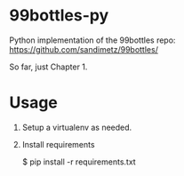 # 99bottles-py

Python implementation of the 99bottles repo: https://github.com/sandimetz/99bottles/

So far, just Chapter 1.

# Usage

1. Setup a virtualenv as needed.

2. Install requirements

    $ pip install -r requirements.txt